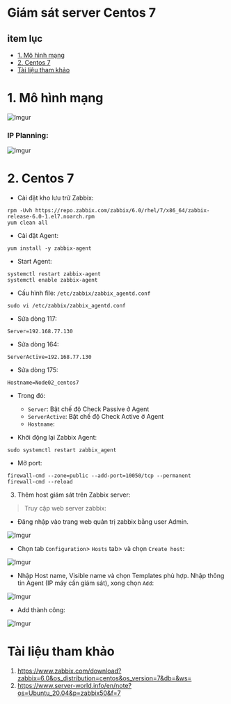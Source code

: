 <h1> Giám sát server Centos 7</h1>

<h2> item lục</h2>

- [1. Mô hình mạng](#1-mô-hình-mạng)
- [2. Centos 7](#2-centos-7)
- [Tài liệu tham khảo](#tài-liệu-tham-khảo)


# 1. Mô hình mạng

![Imgur](https://i.imgur.com/CualjCH.png)

<h3> IP Planning: </h3>

![Imgur](https://i.imgur.com/IVmEum8.png)

# 2. Centos 7

- Cài đặt kho lưu trữ Zabbix:
```
rpm -Uvh https://repo.zabbix.com/zabbix/6.0/rhel/7/x86_64/zabbix-release-6.0-1.el7.noarch.rpm
yum clean all
```
- Cài đặt Agent:
```
yum install -y zabbix-agent
```

- Start Agent:
```
systemctl restart zabbix-agent
systemctl enable zabbix-agent
```

- Cấu hình file: `/etc/zabbix/zabbix_agentd.conf`
```
sudo vi /etc/zabbix/zabbix_agentd.conf
```
- Sửa dòng 117:
```
Server=192.168.77.130
```
- Sửa dòng 164:
```
ServerActive=192.168.77.130
```
- Sửa dòng 175:
```
Hostname=Node02_centos7
```

- Trong đó:
  - `Server`: Bật chế độ Check Passive ở Agent
  - `ServerActive`: Bật chế độ Check Active ở Agent
  - `Hostname`:

- Khởi động lại Zabbix Agent:
```
sudo systemctl restart zabbix_agent
```
- Mở port:
```
firewall-cmd --zone=public --add-port=10050/tcp --permanent
firewall-cmd --reload
```
3. Thêm host giám sát trên Zabbix server:
> Truy cập web server zabbix:

- Đăng nhập vào trang web quản trị zabbix bằng user Admin. 

![Imgur](https://i.imgur.com/5wEuwIp.png)

- Chọn tab `Configuration`> `Hosts` tab> và chọn `Create host`:

![Imgur](https://i.imgur.com/RPgUZXA.png)

- Nhập Host name, Visible name và chọn Templates phù hợp. Nhập thông tin Agent (IP máy cần giám sát), xong chọn `Add`:

![Imgur](https://i.imgur.com/XZ27b1j.png)





- Add thành công:

![Imgur](https://i.imgur.com/tgjXilS.png)


# Tài liệu tham khảo

1. https://www.zabbix.com/download?zabbix=6.0&os_distribution=centos&os_version=7&db=&ws=
2. https://www.server-world.info/en/note?os=Ubuntu_20.04&p=zabbix50&f=7